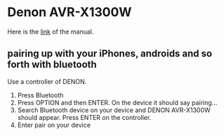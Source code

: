 # Denon AVR-X1300W

Here is the [link](https://www.manua.ls/denon/avr-x1300w/manual) of the manual. 

## pairing up with your iPhones, androids and so forth with bluetooth
Use a controller of DENON.

1. Press Bluetooth
2. Press OPTION and then ENTER. On the device it should say pairing...
3. Search Bluetooth device on your device and DENON AVR-X1300W should appear. Press ENTER on the controller.
4. Enter pair on your device
